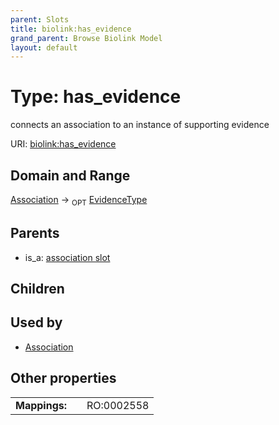 ```yaml
---
parent: Slots
title: biolink:has_evidence
grand_parent: Browse Biolink Model
layout: default
---
```


# Type: has_evidence


connects an association to an instance of supporting evidence

URI: [biolink:has_evidence](https://w3id.org/biolink/vocab/has_evidence)

## Domain and Range

[Association](Association.md) ->  <sub>OPT</sub> [EvidenceType](EvidenceType.md)

## Parents

 *  is_a: [association slot](association_slot.md)

## Children


## Used by

 * [Association](Association.md)

## Other properties

|  |  |  |
| --- | --- | --- |
| **Mappings:** | | RO:0002558 |

